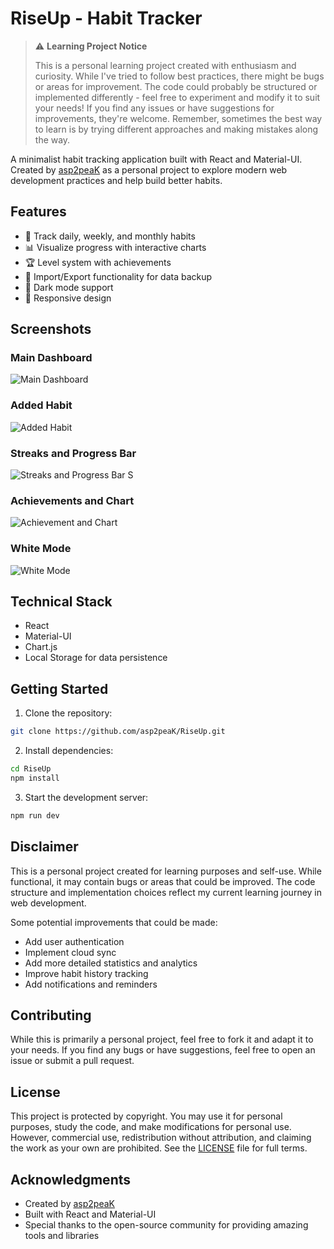 # RiseUp - Habit Tracker

> ⚠️ **Learning Project Notice**
> 
> This is a personal learning project created with enthusiasm and curiosity. While I've tried to follow best practices, there might be bugs or areas for improvement. The code could probably be structured or implemented differently - feel free to experiment and modify it to suit your needs! If you find any issues or have suggestions for improvements, they're welcome. Remember, sometimes the best way to learn is by trying different approaches and making mistakes along the way.

A minimalist habit tracking application built with React and Material-UI. Created by [asp2peaK](https://github.com/asp2peaK) as a personal project to explore modern web development practices and help build better habits.

## Features

- 🎯 Track daily, weekly, and monthly habits
- 📊 Visualize progress with interactive charts
- 🏆 Level system with achievements
- 💾 Import/Export functionality for data backup
- 🌙 Dark mode support
- 📱 Responsive design

## Screenshots

### Main Dashboard
![Main Dashboard](https://i.imgur.com/EDKbXHm.png)

### Added Habit
![Added Habit](https://i.imgur.com/ksZBoeG.png)

### Streaks and Progress Bar 
![Streaks and Progress Bar](https://i.imgur.com/XYWyeOJ.png)
S
### Achievements and Chart
![Achievement and Chart](https://i.imgur.com/Uv7gRHG.png)

### White Mode
![White Mode](https://i.imgur.com/HftKwRv.png)

## Technical Stack

- React
- Material-UI
- Chart.js
- Local Storage for data persistence

## Getting Started

1. Clone the repository:
```bash
git clone https://github.com/asp2peaK/RiseUp.git
```

2. Install dependencies:
```bash
cd RiseUp
npm install
```

3. Start the development server:
```bash
npm run dev
```

## Disclaimer

This is a personal project created for learning purposes and self-use. While functional, it may contain bugs or areas that could be improved. The code structure and implementation choices reflect my current learning journey in web development.

Some potential improvements that could be made:
- Add user authentication
- Implement cloud sync
- Add more detailed statistics and analytics
- Improve habit history tracking
- Add notifications and reminders

## Contributing

While this is primarily a personal project, feel free to fork it and adapt it to your needs. If you find any bugs or have suggestions, feel free to open an issue or submit a pull request.

## License

This project is protected by copyright. You may use it for personal purposes, study the code, and make modifications for personal use. However, commercial use, redistribution without attribution, and claiming the work as your own are prohibited. See the [LICENSE](LICENSE) file for full terms.

## Acknowledgments

- Created by [asp2peaK](https://github.com/asp2peaK)
- Built with React and Material-UI
- Special thanks to the open-source community for providing amazing tools and libraries
